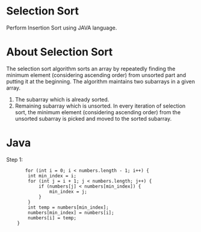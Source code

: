 # Selection Sort
Perform Insertion Sort using JAVA language.

# About Selection Sort
The selection sort algorithm sorts an array by repeatedly finding the minimum element (considering ascending order) from unsorted part and putting it at the beginning.
The algorithm maintains two subarrays in a given array.
1) The subarray which is already sorted. 
2) Remaining subarray which is unsorted.
In every iteration of selection sort, the minimum element (considering ascending order) from the unsorted subarray is picked and moved to the sorted subarray.

# Java
   Step 1: 
           
           for (int i = 0; i < numbers.length - 1; i++) {
            int min_index = i;
            for (int j = i + 1; j < numbers.length; j++) {
                if (numbers[j] < numbers[min_index]) {
                    min_index = j;
                }
            }
            int temp = numbers[min_index];
            numbers[min_index] = numbers[i];
            numbers[i] = temp;
        }
      
